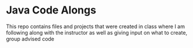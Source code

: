 # Java Code Alongs
This repo contains files and projects that were created in class where I am following along with the instructor as well as giving input on what to create, group advised code